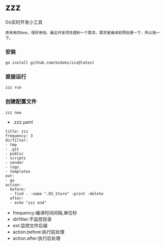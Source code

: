 # zzz

Go实时开发小工具

```
原来用的bee，很好用哈。最近开发项目遇到一个需求。需求是编译前预处理一下，所以搞一下。

```

### 安装

```bash
go install github.com/midoks/zzz@latest
```

### 直接运行

```bash
zzz run
```

### 创建配置文件

```bash
zzz new
```

- .zzz.yaml

```
title: zzz
frequency: 3
dirfilter:
- tmp
- .git
- public
- scripts
- vendor
- logs
- templates
ext:
- go
action:
  before:
  - find . -name ".DS_Store" -print -delete
  after:
  - echo "zzz end"

```

- frequency:编译时间间隔,单位秒
- dirfilter:不监控目录
- ext:监控文件后缀
- action.before:执行前处理
- action.after:执行后处理
